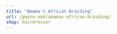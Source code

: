 ```yaml
---
title: "Amama's African Braiding"
url: /gwynn-oak/amamas-african-braiding/
shop: hairdresser
---
```

